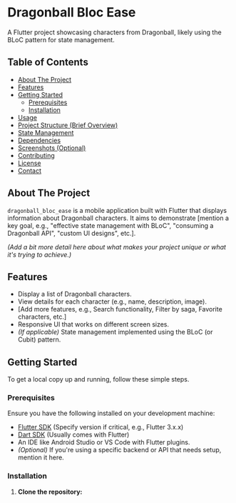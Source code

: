 # Dragonball Bloc Ease

A Flutter project showcasing characters from Dragonball, likely using the BLoC pattern for state management.

## Table of Contents

- [About The Project](#about-the-project)
- [Features](#features)
- [Getting Started](#getting-started)
    - [Prerequisites](#prerequisites)
    - [Installation](#installation)
- [Usage](#usage)
- [Project Structure (Brief Overview)](#project-structure-brief-overview)
- [State Management](#state-management)
- [Dependencies](#dependencies)
- [Screenshots (Optional)](#screenshots-optional)
- [Contributing](#contributing)
- [License](#license)
- [Contact](#contact)

## About The Project

`dragonball_bloc_ease` is a mobile application built with Flutter that displays information about Dragonball characters. It aims to demonstrate [mention a key goal, e.g., "effective state management with BLoC", "consuming a Dragonball API", "custom UI designs", etc.].

*(Add a bit more detail here about what makes your project unique or what it's trying to achieve.)*

## Features

*   Display a list of Dragonball characters.
*   View details for each character (e.g., name, description, image).
*   [Add more features, e.g., Search functionality, Filter by saga, Favorite characters, etc.]
*   Responsive UI that works on different screen sizes.
*   *(If applicable)* State management implemented using the BLoC (or Cubit) pattern.

## Getting Started

To get a local copy up and running, follow these simple steps.

### Prerequisites

Ensure you have the following installed on your development machine:

*   [Flutter SDK](https://docs.flutter.dev/get-started/install) (Specify version if critical, e.g., Flutter 3.x.x)
*   [Dart SDK](https://dart.dev/get-dart) (Usually comes with Flutter)
*   An IDE like Android Studio or VS Code with Flutter plugins.
*   *(Optional)* If you're using a specific backend or API that needs setup, mention it here.

### Installation

1.  **Clone the repository:**
    